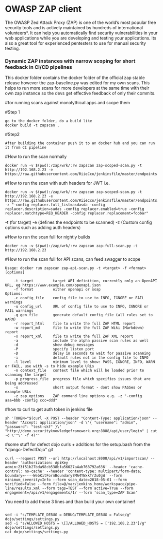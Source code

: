 # OWASP ZAP client

The OWASP Zed Attack Proxy (ZAP) is one of the world’s most popular free security tools and is actively maintained by hundreds of international volunteers*. It can help you automatically find security vulnerabilities in your web applications while you are developing and testing your applications. Its also a great tool for experienced pentesters to use for manual security testing.

### Dynamic ZAP instances with narrow scoping for short feedback in CI/CD pipelines

This docker folder contains the docker folder of the official zap stable release
however the zap-baseline.py was edited for my own scans. This helps to run more scans
for more developers at the same time with their own zap instance so the devs get
effective feedback of only their commits.

#for running scans against monolythical apps and scope them

#Step 1
```
go to the docker folder, do a build like
docker build -t zapscan .
```

#Step2
```
After building the container push it to an docker hub and you can run it from CI pipeline
```

#How to run the scan normally
```
docker run -v $(pwd):/zap/wrk/:rw zapscan zap-scoped-scan.py -t http://192.168.2.23 -e https://raw.githubusercontent.com/RiieCco/jenkinsfile/master/endpoints.txt 
```

#How to run the scan with auth headers for JWT i.e.
```
docker run -v $(pwd):/zap/wrk/:rw zapscan zap-scoped-scan.py -t http://192.168.2.23 -e https://raw.githubusercontent.com/RiieCco/jenkinsfile/master/endpoints.txt -z "-config replacer.full_list=asdasda -config replacer.description=sadas -config replacer.enabled=true -config replacer.matchtype=REQ_HEADER -config replacer.replacement=foobar"
```

-t   (for target)
-e   (defines the endpoints to be scanned)
-z   (Custom config options such as adding auth headers)

#How to run the scan full for nightly builds
```
docker run -v $(pwd):/zap/wrk/:rw zapscan zap-full-scan.py -t http://192.168.2.23 
```

#How to run the scan full for API scans, can feed swagger to scope
```
Usage: docker run zapscan zap-api-scan.py -t <target> -f <format> [options]

    -t target         target API definition, currently only an OpenAPI URL, eg https://www.example.com/openapi.json
    -f format         either openapi or soap
Options:
    -c config_file    config file to use to INFO, IGNORE or FAIL warnings
    -u config_url     URL of config file to use to INFO, IGNORE or FAIL warnings
    -g gen_file       generate default config file (all rules set to WARN)
    -r report_html    file to write the full ZAP HTML report
    -w report_md      file to write the full ZAP Wiki (Markdown) report
    -x report_xml     file to write the full ZAP XML report
    -a                include the alpha passive scan rules as well
    -d                show debug messages
    -P                specify listen port
    -D                delay in seconds to wait for passive scanning 
    -i                default rules not in the config file to INFO
    -l level          minimum level to show: PASS, IGNORE, INFO, WARN or FAIL, use with -s to hide example URLs
    -n context_file   context file which will be loaded prior to scanning the target
    -p progress_file  progress file which specifies issues that are being addressed
    -s                short output format - dont show PASSes or example URLs
    -z zap_options    ZAP command line options e.g. -z "-config aaa=bbb -config ccc=ddd"
```


#how to curl to get auth token in jenkins file
```
sh 'TOKEN="$(curl -X POST --header "Content-Type: application/json" --header "Accept: application/json" -d \'{ "username": "admin", "password": "test-skf" }\' "http://demo.securityknowledgeframework.org:8888/api/user/login" | cut -d \'"\' -f 4)"'
```


#some stuff for defect dojo curls + additions for the setup.bash from the "django-DefectDojo" git 

```
curl --request POST --url http://localhost:8000/api/v1/importscan/ --header 'authorization: ApiKey admin:23f51b27bda98cb538bfa56627a4ab768792a636' --header 'cache-control: no-cache' --header 'content-type: multipart/form-data; boundary=----WebKitFormBoundary7MA4YWxkTrZu0gW' --form minimum_severity=Info --form scan_date=2018-05-01 --form verified=False --form file=@/var/jenkins_home/workspace/pipe-line/results.xml --form tags=TEST --form active=True --form engagement=/api/v1/engagements/1/ --form 'scan_type=ZAP Scan'
```


You need to add those 3 lines and than build your own container!

```

sed -i "s/TEMPLATE_DEBUG = DEBUG/TEMPLATE_DEBUG = False/g" dojo/settings/settings.py
sed -i "s/ALLOWED_HOSTS = \[]/ALLOWED_HOSTS = ['192.168.2.23']/g" dojo/settings/settings.py
cat dojo/settings/settings.py


```
